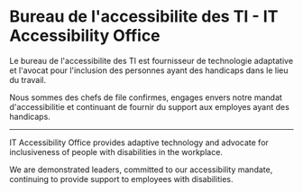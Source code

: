 # Bureau de l'accessibilite des TI - IT Accessibility Office

Le bureau de l'accessibilite des TI est fournisseur de technologie adaptative et l'avocat pour l'inclusion des personnes ayant des handicaps dans le lieu du travail.

Nous sommes des chefs de file confirmes, engages envers notre mandat d'accessibilitie et continuant de fournir du support aux employes ayant des handicaps.

------

IT Accessibility Office provides adaptive technology and advocate for inclusiveness of people with disabilities in the workplace.

We are demonstrated leaders, committed to our accessibility mandate, continuing to provide support to employees with disabilities.
